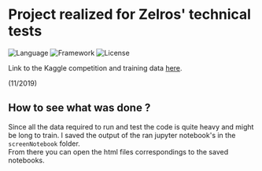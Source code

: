 # Project realized for Zelros' technical tests
![Language](https://img.shields.io/badge/language-Python-blue "Language")
![Framework](https://img.shields.io/badge/framework-Tensorflow-important "Framework")
![License](https://img.shields.io/badge/license-MIT-green "License")

Link to the Kaggle competition and training data [here](https://www.kaggle.com/c/quora-insincere-questions-classification/).

(11/2019)

## How to see what was done ?
Since all the data required to run and test the code is quite heavy and might be long to train. I saved the output of the ran jupyter notebook's in the ```screenNotebook``` folder.</br>
From there you can open the html files correspondings to the saved notebooks.
